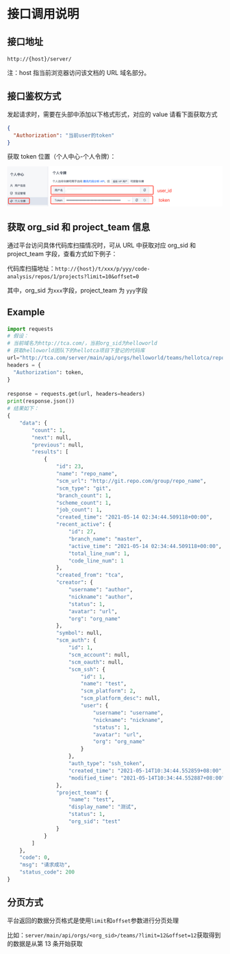 # 接口调用说明

## 接口地址

`http://{host}/server/`

注：host 指当前浏览器访问该文档的 URL 域名部分。

## 接口鉴权方式

发起请求时，需要在头部中添加以下格式形式，对应的 value 请看下面获取方式

```json
{
  "Authorization": "当前user的token"
}
```

获取 token 位置（个人中心-个人令牌）：

![API的个人令牌](../../images/API的个人令牌.png)

## 获取 org_sid 和 project_team 信息

通过平台访问具体代码库扫描情况时，可从 URL 中获取对应 org_sid 和 project_team 字段，查看方式如下例子：

代码库扫描地址：`http://{host}/t/xxx/p/yyy/code-analysis/repos/1/projects?limit=10&offset=0`

其中，org_sid 为`xxx`字段，project_team 为 `yyy`字段

## Example

```python
import requests
# 假设：
# 当前域名为http://tca.com/，当前org_sid为helloworld
# 获取helloworld团队下的hellotca项目下登记的代码库
url="http://tca.com/server/main/api/orgs/helloworld/teams/hellotca/repos/?limit=12&offset=0"
headers = {
  "Authorization": token,
}

response = requests.get(url, headers=headers)
print(response.json())
# 结果如下：
{
    "data": {
        "count": 1,
        "next": null,
        "previous": null,
        "results": [
            {
                "id": 23,
                "name": "repo_name",
                "scm_url": "http://git.repo.com/group/repo_name",
                "scm_type": "git",
                "branch_count": 1,
                "scheme_count": 1,
                "job_count": 1,
                "created_time": "2021-05-14 02:34:44.509118+00:00",
                "recent_active": {
                    "id": 27,
                    "branch_name": "master",
                    "active_time": "2021-05-14 02:34:44.509118+00:00",
                    "total_line_num": 1,
                    "code_line_num": 1
                },
                "created_from": "tca",
                "creator": {
                    "username": "author",
                    "nickname": "author",
                    "status": 1,
                    "avatar": "url",
                    "org": "org_name"
                },
                "symbol": null,
                "scm_auth": {
                    "id": 1,
                    "scm_account": null,
                    "scm_oauth": null,
                    "scm_ssh": {
                        "id": 1,
                        "name": "test",
                        "scm_platform": 2,
                        "scm_platform_desc": null,
                        "user": {
                            "username": "username",
                            "nickname": "nickname",
                            "status": 1,
                            "avatar": "url",
                            "org": "org_name"
                        }
                    },
                    "auth_type": "ssh_token",
                    "created_time": "2021-05-14T10:34:44.552859+08:00",
                    "modified_time": "2021-05-14T10:34:44.552887+08:00"
                },
                "project_team": {
                    "name": "test",
                    "display_name": "测试",
                    "status": 1,
                    "org_sid": "test"
                }
            }
        ]
    },
    "code": 0,
    "msg": "请求成功",
    "status_code": 200
}
```

## 分页方式

平台返回的数据分页格式是使用`limit`和`offset`参数进行分页处理

比如：`server/main/api/orgs/<org_sid>/teams/?limit=12&offset=12`获取得到的数据是从第 13 条开始获取
